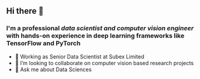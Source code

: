 ## Hi there 👋

### I'm a professional ***data scientist and computer vision engineer*** with hands-on experience in deep learning frameworks like TensorFlow and PyTorch

- 🔭 Working as Senior Data Scientist at Subex Limited 
- 👯 I’m looking to collaborate on computer vision based research projects
- 💬 Ask me about Data Sciences
